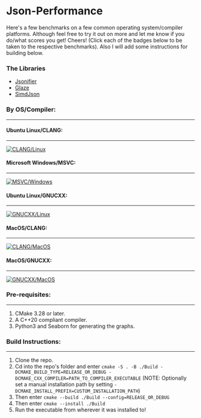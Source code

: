 # Json-Performance
Here's a few benchmarks on a few common operating system/compiler platforms. Although feel free to try it out on more and let me know if you do/what scores you get! Cheers! (Click each of the badges below to be taken to the respective benchmarks). Also I will add some instructions for building below.
### The Libraries
- [Jsonifier](https://github.com/realtimechris/jsonifier)
- [Glaze](https://github.com/stephenberry/glaze)
- [SimdJson](https://github.com/simdjson/simdjson)
### By OS/Compiler:
----
#### Ubuntu Linux/CLANG:
----
[![CLANG/Linux](https://img.shields.io/github/actions/workflow/status/RealTimeChris/Json-Performance/Benchmark.yml?style=plastic&logo=linux&logoColor=green&label=CLANG&labelColor=pewter&color=blue&branch=benchmarking)](https://github.com/RealTimeChris/Json-Performance/blob/benchmarking/Ubuntu-CLANG.md)
#### Microsoft Windows/MSVC:
----
[![MSVC/Windows](https://img.shields.io/github/actions/workflow/status/RealTimeChris/Json-Performance/Benchmark.yml?style=plastic&logo=Microsoft&logoColor=green&label=MSVC&labelColor=pewter&color=blue&branch=benchmarking)](https://github.com/RealTimeChris/Json-Performance/blob/benchmarking/Windows-MSVC.md)
#### Ubuntu Linux/GNUCXX:
----
[![GNUCXX/Linux](https://img.shields.io/github/actions/workflow/status/RealTimeChris/Json-Performance/Benchmark.yml?style=plastic&logo=linux&logoColor=green&label=GNUCXX&labelColor=pewter&color=blue&branch=benchmarking)](https://github.com/RealTimeChris/Json-Performance/blob/benchmarking/Ubuntu-GNUCXX.md)
#### MacOS/CLANG:
----
[![CLANG/MacOS](https://img.shields.io/github/actions/workflow/status/RealTimeChris/Json-Performance/Benchmark.yml?style=plastic&logo=apple&logoColor=green&label=CLANG&labelColor=pewter&color=blue&branch=benchmarking)](https://github.com/RealTimeChris/Json-Performance/blob/benchmarking/MacOS-CLANG.md)
#### MacOS/GNUCXX:
----
[![GNUCXX/MacOS](https://img.shields.io/github/actions/workflow/status/RealTimeChris/Json-Performance/Benchmark.yml?style=plastic&logo=apple&logoColor=green&label=GNUCXX&labelColor=pewter&color=blue&branch=benchmarking)](https://github.com/RealTimeChris/Json-Performance/blob/benchmarking/MacOS-GNUCXX.md)

### Pre-requisites:
---
1. CMake 3.28 or later.
2. A C++20 compliant compiler.
3. Python3 and Seaborn for generating the graphs.
### Build Instructions:
---
1. Clone the repo.
2. Cd into the repo's folder and enter `cmake -S . -B ./Build -DCMAKE_BUILD_TYPE=RELEASE_OR_DEBUG -DCMAKE_CXX_COMPILER=PATH_TO_COMPILER_EXECUTABLE` (NOTE: Optionally set a manual installation path by setting `-DCMAKE_INSTALL_PREFIX=CUSTOM_INSTALLATION_PATH`)
4. Then enter `cmake --build ./Build --config=RELEASE_OR_DEBUG`
5. Then enter `cmake --install ./Build`
6. Run the executable from wherever it was installed to!
